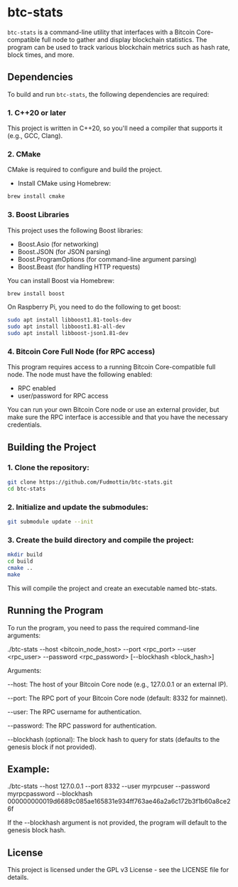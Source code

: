 # btc-stats

`btc-stats` is a command-line utility that interfaces with a Bitcoin Core-compatible
full node to gather and display blockchain statistics. The program can be used to
track various blockchain metrics such as hash rate, block times, and more.

## Dependencies

To build and run `btc-stats`, the following dependencies are required:

### 1. **C++20 or later**
   This project is written in C++20, so you'll need a compiler that supports it (e.g., GCC, Clang).

### 2. **CMake**
   CMake is required to configure and build the project.

   - Install CMake using Homebrew:
     
```bash
brew install cmake
```

### 3. **Boost Libraries**
   This project uses the following Boost libraries:
   - Boost.Asio (for networking)
   - Boost.JSON (for JSON parsing)
   - Boost.ProgramOptions (for command-line argument parsing)
   - Boost.Beast (for handling HTTP requests)

You can install Boost via Homebrew:
```bash
brew install boost
```
On Raspberry Pi, you need to do the following to get boost:

```bash
sudo apt install libboost1.81-tools-dev
sudo apt install libboost1.81-all-dev
sudo apt install libboost-json1.81-dev
```

### 4. **Bitcoin Core Full Node (for RPC access)**
This program requires access to a running Bitcoin Core-compatible full node. The node must have the following enabled:

- RPC enabled
- user/password for RPC access
  
You can run your own Bitcoin Core node or use an external provider, but make sure the RPC interface is accessible and that you have the necessary credentials.

## Building the Project

### 1. Clone the repository:

```bash
git clone https://github.com/Fudmottin/btc-stats.git
cd btc-stats
```

### 2. Initialize and update the submodules:

```bash
git submodule update --init
```

### 3. Create the build directory and compile the project:

```bash
mkdir build
cd build
cmake ..
make
```

This will compile the project and create an executable named btc-stats.

## Running the Program

To run the program, you need to pass the required command-line arguments:

./btc-stats --host <bitcoin_node_host> --port <rpc_port> --user <rpc_user> --password <rpc_password> [--blockhash <block_hash>]

Arguments:

--host: The host of your Bitcoin Core node (e.g., 127.0.0.1 or an external IP).

--port: The RPC port of your Bitcoin Core node (default: 8332 for mainnet).

--user: The RPC username for authentication.

--password: The RPC password for authentication.

--blockhash (optional): The block hash to query for stats (defaults to the genesis block if not provided).


## Example:

./btc-stats --host 127.0.0.1 --port 8332 --user myrpcuser --password myrpcpassword --blockhash 000000000019d6689c085ae165831e934ff763ae46a2a6c172b3f1b60a8ce26f

If the --blockhash argument is not provided, the program will default to the genesis block hash.

## License

This project is licensed under the GPL v3 License - see the LICENSE file for details.



